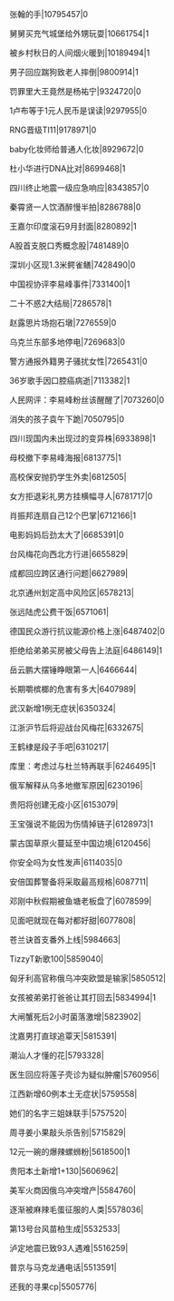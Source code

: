 张翰的手|10795457|0

舅舅买充气城堡给外甥玩耍|10661754|1

被乡村秋日的人间烟火暖到|10189494|1

男子回应踹狗致老人摔倒|9800914|1

罚罪里大王竟然是杨祐宁|9324720|0

1卢布等于1元人民币是误读|9297955|0

RNG晋级TI11|9178971|0

baby化妆师给普通人化妆|8929672|0

杜小华进行DNA比对|8699468|1

四川终止地震一级应急响应|8343857|0

秦霄贤一人饮酒醉慢半拍|8286788|0

王嘉尔印度滚石9月封面|8280892|1

A股首支脱口秀概念股|7481489|0

深圳小区现1.3米鳄雀鳝|7428490|0

中国视协评李易峰事件|7331400|1

二十不惑2大结局|7286578|1

赵露思片场抱石墩|7276559|0

乌克兰东部多地停电|7269683|0

警方通报外籍男子骚扰女性|7265431|0

36岁歌手因口腔癌病逝|7113382|1

人民网评：李易峰粉丝该醒醒了|7073260|0

消失的孩子袁午下跪|7050795|0

四川现国内未出现过的变异株|6933898|1

母校撤下李易峰海报|6813775|1

高校保安抛扔学生外卖|6812505|

女方拒退彩礼男方挂横幅寻人|6781717|0

肖振邦连扇自己12个巴掌|6712166|1

电影妈妈后劲太大了|6685391|0

台风梅花向西北方行进|6655829|

成都回应跨区通行问题|6627989|

北京通州划定高中风险区|6578213|

张远陆虎公费干饭|6571061|

德国民众游行抗议能源价格上涨|6487402|0

拒绝给弟弟买房被父母告上法庭|6486149|1

岳云鹏大摆锤睁眼第一人|6466644|

长期嚼槟榔的危害有多大|6407989|

武汉新增1例无症状|6350324|

江浙沪节后将迎战台风梅花|6332675|

王鹤棣是段子手吧|6310217|

库里：考虑过与杜兰特再联手|6246495|1

俄军解释从乌多地撤军原因|6230196|

贵阳将创建无疫小区|6153079|

王宝强说不能因为伤情掉链子|6128973|1

蒙古国草原火蔓延至中国边境|6120456|

你安全吗为女性发声|6114035|0

安倍国葬警备将采取最高规格|6087711|

邓刚中秋假期被鱼塘老板盘了|6078599|

见面吧就现在每对都好甜|6077808|

苍兰诀首支番外上线|5984663|

TizzyT新歌100|5859040|

匈牙利高官称俄乌冲突欧盟是输家|5850512|

女孩被弟弟打爸爸让其打回去|5834994|1

大闸蟹死后2小时菌落激增|5823902|

沈嘉男打直球追覃天|5815391|

潮汕人才懂的花|5793328|

医生回应将莲子壳诊为疑似肿瘤|5760956|

江西新增60例本土无症状|5759558|

她们的名字三姐妹联手|5757520|

周寻姜小果敲头杀告别|5715829|

12元一碗的爆辣螺蛳粉|5618500|1

贵阳本土新增1+130|5606962|

美军火商因俄乌冲突增产|5584760|

逐渐被麻辣毛蛋征服的人类|5578036|

第13号台风苗柏生成|5532533|

泸定地震已致93人遇难|5516259|

普京与马克龙通电话|5513591|

还我的寻果cp|5505776|

